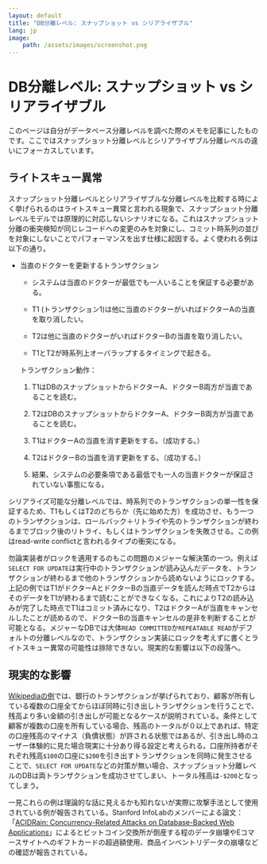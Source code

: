 ```yaml
---
layout: default
title: "DB分離レベル: スナップショット vs シリアライザブル"
lang: jp
image:
    path: /assets/images/screenshot.png
---
```


# DB分離レベル: スナップショット vs シリアライザブル

このページは自分がデータベース分離レベルを調べた際のメモを記事にしたものです。ここではスナップショット分離レベルとシリアライザブル分離レベルの違いにフォーカスしています。

## ライトスキュー異常

スナップショット分離レベルとシリアライザブルな分離レベルを比較する時によく挙げられるのはライトスキュー異常と言われる現象で、スナップショット分離レベルモデルでは原理的に対応しないシナリオになる。これはスナップショット分離の衝突検知が同じレコードへの変更のみを対象にし、コミット時系列の並びを対象にしないことでパフォーマンスを出す仕様に起因する。よく使われる例は以下の通り。

* 当直のドクターを更新するトランザクション

    * システムは当直のドクターが最低でも一人いることを保証する必要がある。

    * T1 (トランザクション1)は他に当直のドクターがいればドクターAの当直を取り消したい。

    * T2は他に当直のドクターがいればドクターBの当直を取り消したい。

    * T1とT2が時系列上オーバラップするタイミングで起きる。

    トランザクション動作：

    1. T1はDBのスナップショットからドクターA、ドクターB両方が当直であることを読む。

    2. T2はDBのスナップショットからドクターA、ドクターB両方が当直であることを読む。

    3. T1はドクターAの当直を消す更新をする。（成功する。）

    4. T2はドクターBの当直を消す更新をする。（成功する。）

    5. 結果、システムの必要条項である最低でも一人の当直ドクターが保証されていない事態になる。

シリアライズ可能な分離レベルでは、時系列でのトランザクションの単一性を保証するため、T1もしくはT2のどちらか（先に始めた方）を成功させ、もう一つのトランザクションは、ロールバック＋リトライや先のトランザクションが終わるまでブロック後のリトライ、もしくはトランザクションを失敗させる。この例はread-write conflictと言われるタイプの衝突になる。

勿論実装者がロックを適用するのもこの問題のメジャーな解決策の一つ。例えば`SELECT FOR UPDATE`は実行中のトランザクションが読み込んだデータを、トランザクションが終わるまで他のトランザクションから読めないようにロックする。上記の例ではT1がドクターAとドクターBの当直データを読んだ時点でT2からはそのデータをT1が終わるまで読むことができなくなる。これによりT2の読み込みが完了した時点でT1はコミット済みになり、T2はドクターAが当直をキャンセルしたことが読めるので、ドクターBの当直キャンセルの是非を判断することが可能となる。メジャーなDBでは大体`READ COMMITTED`か`REPEATABLE READ`がデフォルトの分離レベルなので、トランザクション実装にロックを考えずに書くとライトスキュー異常の可能性は排除できない。現実的な影響は以下の段落へ。

## 現実的な影響

[Wikipediaの例](https://en.wikipedia.org/wiki/Snapshot_isolation#Definition)では、銀行のトランザクションが挙げられており、顧客が所有している複数の口座全てからほぼ同時に引き出しトランザクションを行うことで、残高より多い金額の引き出しが可能となるケースが説明されている。条件として顧客が複数の口座を所有している場合、残高のトータルが０以上であれば、特定の口座残高のマイナス（負債状態）が許される状態ではあるが、引き出し時のユーザー体験的に見た場合現実に十分あり得る設定と考えられる。口座所持者がそれぞれ残高`$100`の口座に`$200`を引き出すトランザクションを同時に発生させることで、`SELECT FOR UPDATE`などの対策が無い場合、スナップショット分離レベルのDBは両トランザクションを成功させてしまい、トータル残高は`-$200`となってしまう。

一見これらの例は理論的な話に見えるかも知れないが実際に攻撃手法として使用されている例が報告されている。Stanford InfoLabのメンバーによる論文：「[ACIDRain: Concurrency-Related Attacks on
Database-Backed Web Applications](http://www.bailis.org/papers/acidrain-sigmod2017.pdf)」によるとビットコイン交換所が倒産する程のデータ崩壊やEコマースサイトへのギフトカードの超過額使用、商品インベントリデータの崩壊などの確認が報告されている。